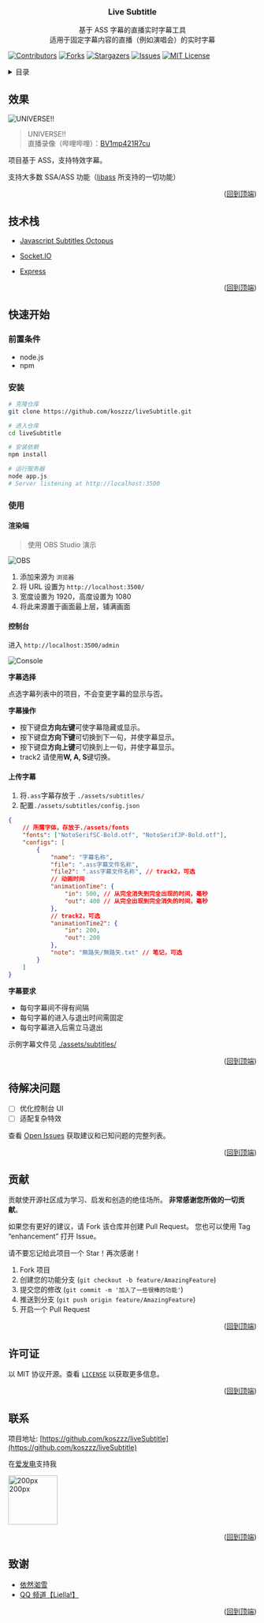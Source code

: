 <a name="readme-top"></a>

<div align="center">
<h3 align="center">Live Subtitle</h3>
  <p align="center">
    基于 ASS 字幕的直播实时字幕工具
    <br />
    适用于固定字幕内容的直播（例如演唱会）的实时字幕
  </p>
</div>

[![Contributors][contributors-shield]][contributors-url]
[![Forks][forks-shield]][forks-url]
[![Stargazers][stars-shield]][stars-url]
[![Issues][issues-shield]][issues-url]
[![MIT License][license-shield]][license-url]

<!-- TABLE OF CONTENTS -->
<details>
  <summary>目录</summary>
  <ol>
    <li>
      <a href="#效果">效果</a>
    </li>
    <li>
        <a href="#技术栈">技术栈</a>
    </li>
    <li>
      <a href="#快速开始">快速开始</a>
      <ul>
        <li><a href="#前置条件">前置条件</a></li>
        <li>
            <a href="#安装">安装</a>
        </li>
        <li>
            <a href="#使用">使用</a>
            <ul>
              <li><a href="#渲染端">渲染端</a></li>
              <li><a href="#控制台">控制台</a></li>
              <li><a href="#上传字幕">上传字幕</a></li>
            </ul>
        </li>
      </ul>
    </li>
    <li><a href="#待解决问题">待解决问题</a></li>
    <li><a href="#贡献">贡献</a></li>
    <li><a href="#许可证">许可证</a></li>
    <li><a href="#联系">联系</a></li>
    <li><a href="#致谢">致谢</a></li>
  </ol>
</details>

<!-- 效果 -->

## 效果

![UNIVERSE!!](docMedia/UNIVERSE!!.gif)

> UNIVERSE!!<br>直播录像（哔哩哔哩）：[BV1mp421R7cu](https://www.bilibili.com/video/BV1mp421R7cu/)

项目基于 ASS，支持特效字幕。

支持大多数 SSA/ASS 功能（[libass](https://github.com/libass/libass) 所支持的一切功能）

<p align="right">(<a href="#readme-top">回到顶端</a>)</p>

## 技术栈

-   [Javascript Subtitles Octopus](https://github.com/libass/JavascriptSubtitlesOctopus)

-   [Socket.IO](https://socket.io/)

-   [Express](https://expressjs.com/)

<p align="right">(<a href="#readme-top">回到顶端</a>)</p>

<!-- GETTING STARTED -->

## 快速开始

### 前置条件

-   node.js
-   npm

### 安装

```sh
# 克隆仓库
git clone https://github.com/koszzz/liveSubtitle.git

# 进入仓库
cd liveSubtitle

# 安装依赖
npm install

# 运行服务器
node app.js
# Server listening at http://localhost:3500
```

### 使用

#### 渲染端

> 使用 OBS Studio 演示

![OBS](docMedia/obs.png)

1. 添加来源为 `浏览器`
2. 将 URL 设置为 `http://localhost:3500/`
3. 宽度设置为 1920，高度设置为 1080
4. 将此来源置于画面最上层，铺满画面

#### 控制台

进入 `http://localhost:3500/admin`

![Console](docMedia/console.png)

**字幕选择**

点选字幕列表中的项目，不会变更字幕的显示与否。

**字幕操作**

-   按下键盘**方向左键**可使字幕隐藏或显示。
-   按下键盘**方向下键**可切换到下一句，并使字幕显示。
-   按下键盘**方向上键**可切换到上一句，并使字幕显示。
-   track2 请使用**W, A, S**键切换。

#### 上传字幕

1. 将`.ass`字幕存放于 `./assets/subtitles/`
2. 配置`./assets/subtitles/config.json`

```json
{
    // 所需字体，存放于./assets/fonts
    "fonts": ["NotoSerifSC-Bold.otf", "NotoSerifJP-Bold.otf"],
    "configs": [
        {
            "name": "字幕名称",
            "file": ".ass字幕文件名称",
            "file2": ".ass字幕文件名称", // track2，可选
            // 动画时间
            "animationTime": {
                "in": 500, // 从完全消失到完全出现的时间，毫秒
                "out": 400 // 从完全出现到完全消失的时间，毫秒
            },
            // track2，可选
            "animationTime2": {
                "in": 200,
                "out": 200
            },
            "note": "無路矢/無路矢.txt" // 笔记，可选
        }
    ]
}
```

**字幕要求**

-   每句字幕间不得有间隔
-   每句字幕的进入与退出时间需固定
-   每句字幕进入后需立马退出

示例字幕文件见 [./assets/subtitles/](https://github.com/koszzz/liveSubtitle/tree/main/assets/subtitles)

<p align="right">(<a href="#readme-top">回到顶端</a>)</p>

<!-- ROADMAP -->

## 待解决问题

-   [ ] 优化控制台 UI
-   [ ] 适配复杂特效

查看 [Open Issues](https://github.com/koszzz/liveSubtitle/issues) 获取建议和已知问题的完整列表。

<p align="right">(<a href="#readme-top">回到顶端</a>)</p>

<!-- CONTRIBUTING -->

## 贡献

贡献使开源社区成为学习、启发和创造的绝佳场所。 **非常感谢您所做的一切贡献**。

如果您有更好的建议，请 Fork 该仓库并创建 Pull Request。 您也可以使用 Tag “enhancement” 打开 Issue。

请不要忘记给此项目一个 Star！再次感谢！

1. Fork 项目
2. 创建您的功能分支 (`git checkout -b feature/AmazingFeature`)
3. 提交您的修改 (`git commit -m '加入了一些很棒的功能'`)
4. 推送到分支 (`git push origin feature/AmazingFeature`)
5. 开启一个 Pull Request

<p align="right">(<a href="#readme-top">回到顶端</a>)</p>

<!-- LICENSE -->

## 许可证

以 MIT 协议开源。查看 [`LICENSE`](LICENSE) 以获取更多信息。

<p align="right">(<a href="#readme-top">回到顶端</a>)</p>

<!-- CONTACT -->

## 联系

项目地址: [https://github.com/koszzz/liveSubtitle](https://github.com/koszzz/liveSubtitle)

在[爱发电](https://afdian.net/a/kyruui)支持我

<a href="https://afdian.net/a/kyruui"><img title="" src="https://pic1.afdiancdn.com/static/img/welcome/button-sponsorme.png" alt="200px 200px" width="100"></a>

<p align="right">(<a href="#readme-top">回到顶端</a>)</p>

<!-- ACKNOWLEDGMENTS -->

## 致谢

-   [依然洳雪](https://space.bilibili.com/13184888)
-   [QQ 频道【Liella!】](https://pd.qq.com/s/7nucz4r4z)

<p align="right">(<a href="#readme-top">回到顶端</a>)</p>

<!-- MARKDOWN LINKS & IMAGES -->
<!-- https://www.markdownguide.org/basic-syntax/#reference-style-links -->

[contributors-shield]: https://img.shields.io/github/contributors/koszzz/liveSubtitle.svg?style=for-the-badge
[contributors-url]: https://github.com/koszzz/liveSubtitle/graphs/contributors
[forks-shield]: https://img.shields.io/github/forks/koszzz/liveSubtitle.svg?style=for-the-badge
[forks-url]: https://github.com/koszzz/liveSubtitle/network/members
[stars-shield]: https://img.shields.io/github/stars/koszzz/liveSubtitle.svg?style=for-the-badge
[stars-url]: https://github.com/koszzz/liveSubtitle/stargazers
[issues-shield]: https://img.shields.io/github/issues/koszzz/liveSubtitle.svg?style=for-the-badge
[issues-url]: https://github.com/koszzz/liveSubtitle/issues
[license-shield]: https://img.shields.io/github/license/koszzz/liveSubtitle.svg?style=for-the-badge
[license-url]: https://github.com/koszzz/liveSubtitle/blob/master/LICENSE
